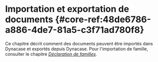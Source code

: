 # Importation et exportation de documents {#core-ref:48de6786-a886-4de7-81a5-c3f71ad780f8}
 
Ce chapitre décrit comment des documents peuvent être importés dans Dynacase et
exportés depuis Dynacase. Pour l'importation de famille, consulter le chapitre
_[Déclaration de familles][famdef]_.

<!-- links -->
[famdef]: #core-ref:cfc7f53b-7982-431e-a04b-7b54eddf4a75